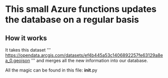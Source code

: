 # This small Azure functions updates the database on a regular basis



## How it works

It takes this dataset 
'''
https://opendata.arcgis.com/datasets/ef4b445a53c1406892257fe63129a8ea_0.geojson
'''
and merges all the new information into our database. 

All the magic can be found in this file: __init__.py
 

